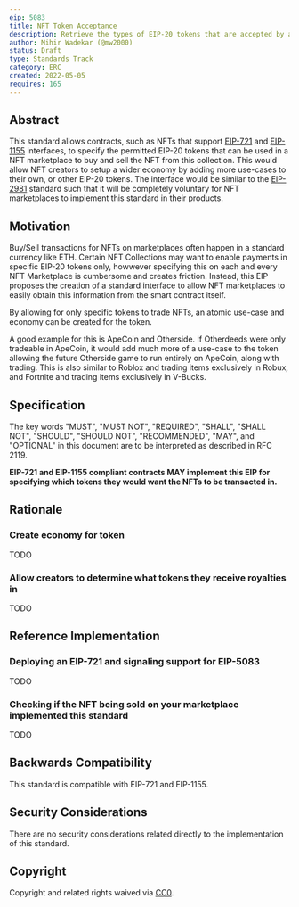 ```yaml
---
eip: 5083
title: NFT Token Acceptance
description: Retrieve the types of EIP-20 tokens that are accepted by a particular NFT collection for buying and selling in a NFT Marketplace
author: Mihir Wadekar (@mw2000)
status: Draft
type: Standards Track
category: ERC
created: 2022-05-05
requires: 165
---
```


## Abstract

This standard allows contracts, such as NFTs that support [EIP-721](./eip-721.md) and [EIP-1155](./eip-1155.md) interfaces, to specify the permitted EIP-20 tokens that can be used in a NFT marketplace to buy and sell the NFT from this collection. This would allow NFT creators to setup a wider economy by adding more use-cases to their own, or other EIP-20 tokens. The interface would be similar to the [EIP-2981](./eip-2981.md) standard such that it will be completely voluntary for NFT marketplaces to implement this standard in their products. 

## Motivation
Buy/Sell transactions for NFTs on marketplaces often happen in a standard currency like ETH. Certain NFT Collections may want to enable payments in specific EIP-20 tokens only, howwever specifying this on each and every NFT Marketplace is cumbersome and creates friction. Instead, this EIP proposes the creation of a standard interface to allow NFT marketplaces to easily obtain this information from the smart contract itself.

By allowing for only specific tokens to trade NFTs, an atomic use-case and economy can be created for the token.

A good example for this is ApeCoin and Otherside. If Otherdeeds were only tradeable in ApeCoin, it would add much more of a use-case to the token allowing the future Otherside game to run entirely on ApeCoin, along with trading. This is also similar to Roblox and trading items exclusively in Robux, and Fortnite and trading items exclusively in V-Bucks.

## Specification

The key words "MUST", "MUST NOT", "REQUIRED", "SHALL", "SHALL
NOT", "SHOULD", "SHOULD NOT", "RECOMMENDED", "MAY", and
"OPTIONAL" in this document are to be interpreted as described in
RFC 2119.

**EIP-721 and EIP-1155 compliant contracts MAY implement this EIP for specifying which tokens they would want the NFTs to be transacted in.**

## Rationale

### Create economy for token

TODO

### Allow creators to determine what tokens they receive royalties in

TODO

## Reference Implementation


### Deploying an EIP-721 and signaling support for EIP-5083

TODO

### Checking if the NFT being sold on your marketplace implemented this standard

TODO

## Backwards Compatibility

This standard is compatible with EIP-721 and EIP-1155.

## Security Considerations

There are no security considerations related directly to the implementation of this standard.

## Copyright

Copyright and related rights waived via [CC0](../LICENSE.md).
